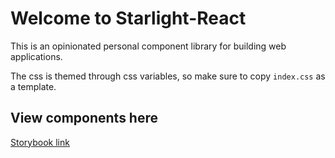 # Welcome to Starlight-React

This is an opinionated personal component library for building web applications.

The css is themed through css variables, so make sure to copy `index.css` as a template.

## View components here

[Storybook link](https://james-c137.github.io/starlight-react)
